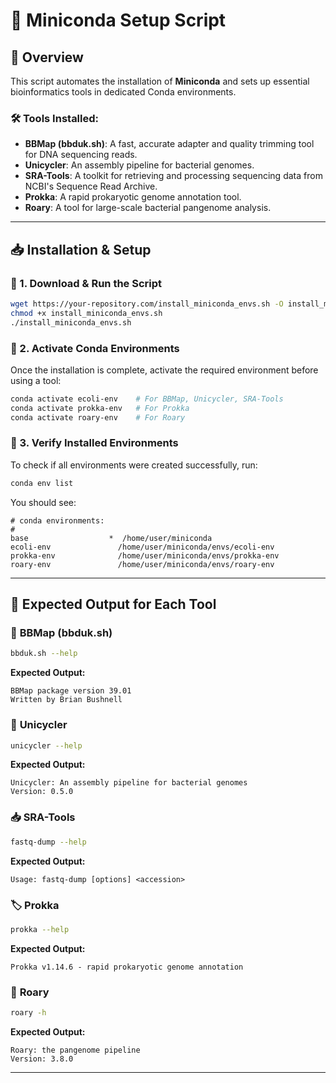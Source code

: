 # 🚀 Miniconda Setup Script

## 📌 Overview
This script automates the installation of **Miniconda** and sets up essential bioinformatics tools in dedicated Conda environments.

### 🛠️ Tools Installed:
- **BBMap (bbduk.sh)**: A fast, accurate adapter and quality trimming tool for DNA sequencing reads.
- **Unicycler**: An assembly pipeline for bacterial genomes.
- **SRA-Tools**: A toolkit for retrieving and processing sequencing data from NCBI's Sequence Read Archive.
- **Prokka**: A rapid prokaryotic genome annotation tool.
- **Roary**: A tool for large-scale bacterial pangenome analysis.

---

## 📥 Installation & Setup
### 🔽 1. Download & Run the Script
```bash
wget https://your-repository.com/install_miniconda_envs.sh -O install_miniconda_envs.sh
chmod +x install_miniconda_envs.sh
./install_miniconda_envs.sh
```

### 🚀 2. Activate Conda Environments
Once the installation is complete, activate the required environment before using a tool:
```bash
conda activate ecoli-env    # For BBMap, Unicycler, SRA-Tools
conda activate prokka-env   # For Prokka
conda activate roary-env    # For Roary
```

### 📜 3. Verify Installed Environments
To check if all environments were created successfully, run:
```bash
conda env list
```
You should see:
```
# conda environments:
#
base                  *  /home/user/miniconda
ecoli-env               /home/user/miniconda/envs/ecoli-env
prokka-env              /home/user/miniconda/envs/prokka-env
roary-env               /home/user/miniconda/envs/roary-env
```

---

## 🎯 Expected Output for Each Tool
### 🧪 **BBMap (bbduk.sh)**
```bash
bbduk.sh --help
```
**Expected Output:**
```
BBMap package version 39.01
Written by Brian Bushnell
```

### 🧬 **Unicycler**
```bash
unicycler --help
```
**Expected Output:**
```
Unicycler: An assembly pipeline for bacterial genomes
Version: 0.5.0
```

### 📥 **SRA-Tools**
```bash
fastq-dump --help
```
**Expected Output:**
```
Usage: fastq-dump [options] <accession>
```

### 🏷️ **Prokka**
```bash
prokka --help
```
**Expected Output:**
```
Prokka v1.14.6 - rapid prokaryotic genome annotation
```

### 🧬 **Roary**
```bash
roary -h
```
**Expected Output:**
```
Roary: the pangenome pipeline
Version: 3.8.0
```

---

